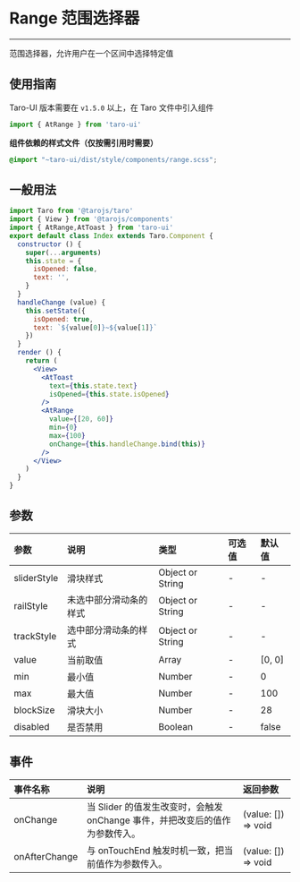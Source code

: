 # Range 范围选择器

------

范围选择器，允许用户在一个区间中选择特定值

## 使用指南

Taro-UI 版本需要在 `v1.5.0` 以上，在 Taro 文件中引入组件

```js
import { AtRange } from 'taro-ui'
```

**组件依赖的样式文件（仅按需引用时需要）**

```scss
@import "~taro-ui/dist/style/components/range.scss";
```

## 一般用法

```jsx
import Taro from '@tarojs/taro'
import { View } from '@tarojs/components'
import { AtRange,AtToast } from 'taro-ui'
export default class Index extends Taro.Component {
  constructor () {
    super(...arguments)
    this.state = {
      isOpened: false,
      text: '',
    }
  }
  handleChange (value) {
    this.setState({
      isOpened: true,
      text: `${value[0]}~${value[1]}`
    })
  }
  render () {
    return (
      <View>
        <AtToast
          text={this.state.text}
          isOpened={this.state.isOpened}
        />
        <AtRange
          value={[20, 60]}
          min={0}
          max={100}
          onChange={this.handleChange.bind(this)}
        />
      </View>
    )
  }
}
```

## 参数

| 参数        | 说明                   | 类型             | 可选值 | 默认值 |
| :---------- | :--------------------- | :--------------- | :----- | :----- |
| sliderStyle | 滑块样式               | Object or String | -      | -      |
| railStyle   | 未选中部分滑动条的样式 | Object or String | -      | -      |
| trackStyle  | 选中部分滑动条的样式   | Object or String | -      | -      |
| value       | 当前取值               | Array            | -      | [0, 0] |
| min         | 最小值                 | Number           | -      | 0      |
| max         | 最大值                 | Number           | -      | 100    |
| blockSize   | 滑块大小               | Number           | -      | 28     |
| disabled    | 是否禁用               | Boolean          | -      | false  |

## 事件

| 事件名称      | 说明                                                         | 返回参数            |
| :------------ | :----------------------------------------------------------- | :------------------ |
| onChange      | 当 Slider 的值发生改变时，会触发 onChange 事件，并把改变后的值作为参数传入。 | (value: []) => void |
| onAfterChange | 与 onTouchEnd 触发时机一致，把当前值作为参数传入。           | (value: []) => void |